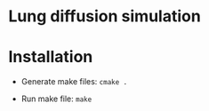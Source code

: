 # Lung diffusion simulation

# Installation

* Generate make files: `cmake .`

* Run make file: `make`

